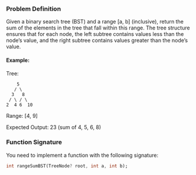 ### Problem Definition

Given a binary search tree (BST) and a range \[a, b\] (inclusive), return the sum of the elements in the tree that fall within this range. The tree structure ensures that for each node, the left subtree contains values less than the node’s value, and the right subtree contains values greater than the node’s value.

#### Example:

Tree:

        5
       / \
      3   8
     / \ / \
    2  4 6  10

Range: \[4, 9\]

Expected Output: 23 (sum of 4, 5, 6, 8)

### Function Signature
You need to implement a function with the following signature:

```dart
int rangeSumBST(TreeNode? root, int a, int b);
